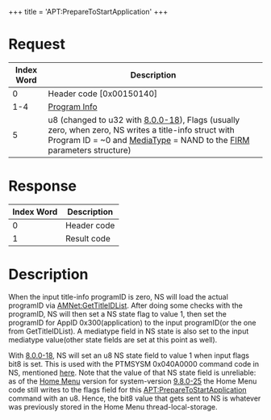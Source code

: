 +++
title = 'APT:PrepareToStartApplication'
+++

# Request

| Index Word | Description                                                                                                                                                                                                                                                        |
|------------|--------------------------------------------------------------------------------------------------------------------------------------------------------------------------------------------------------------------------------------------------------------------|
| 0          | Header code \[0x00150140\]                                                                                                                                                                                                                                         |
| 1-4        | [Program Info](Filesystem_services#ProgramInfo "wikilink")                                                                                                                                                                                                         |
| 5          | u8 (changed to u32 with [8.0.0-18](8.0.0-18 "wikilink")), Flags (usually zero, when zero, NS writes a title-info struct with Program ID = ~0 and [MediaType](Filesystem_services#MediaType "wikilink") = NAND to the [FIRM](FIRM "wikilink") parameters structure) |

# Response

| Index Word | Description |
|------------|-------------|
| 0          | Header code |
| 1          | Result code |

# Description

When the input title-info programID is zero, NS will load the actual
programID via [AMNet:GetTitleIDList](AMNet:GetTitleIDList "wikilink").
After doing some checks with the programID, NS will then set a NS state
flag to value 1, then set the programID for AppID 0x300(application) to
the input programID(or the one from GetTitleIDList). A mediatype field
in NS state is also set to the input mediatype value(other state fields
are set at this point as well).

With [8.0.0-18](8.0.0-18 "wikilink"), NS will set an u8 NS state field
to value 1 when input flags bit8 is set. This is used with the PTMSYSM
0x040A0000 command code in NS, mentioned
[here](NCCH/Extended_Header "wikilink"). Note that the value of that NS
state field is unreliable: as of the [Home Menu](Home_Menu "wikilink")
version for system-version [9.8.0-25](9.8.0-25 "wikilink") the Home Menu
code still writes to the flags field for this
<APT:PrepareToStartApplication> command with an u8. Hence, the bit8
value that gets sent to NS is whatever was previously stored in the Home
Menu thread-local-storage.